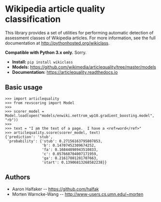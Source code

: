 # Wikipedia article quality classification

This library provides a set of utilities for performing automatic detection of
assessment classes of Wikipedia articles.  For more information, see the full
documentation at http://pythonhosted.org/wikiclass.

**Compatible with Python 3.x only.**  Sorry.

* **Install:** ``pip install wikiclass``
* **Models:** https://github.com/wikimedia/articlequality/tree/master/models
* **Documentation:** https://articlequality.readthedocs.io

## Basic usage

    >>> import articlequality
    >>> from revscoring import Model
    >>>
    >>> scorer_model = Model.load(open("models/enwiki.nettrom_wp10.gradient_boosting.model", "rb"))
    >>>
    >>> text = "I am the text of a page.  I have a <ref>word</ref>"
    >>> articlequality.score(scorer_model, text)
    {'prediction': 'stub',
     'probability': {'stub': 0.27156163795807853,
                     'b': 0.14707452309674252,
                     'fa': 0.16844898943510833,
                     'c': 0.057668704007171959,
                     'ga': 0.21617801281707663,
                     'start': 0.13906813268582238}}

## Authors
* Aaron Halfaker -- https://github.com/halfak
* Morten Warncke-Wang -- http://www-users.cs.umn.edu/~morten
